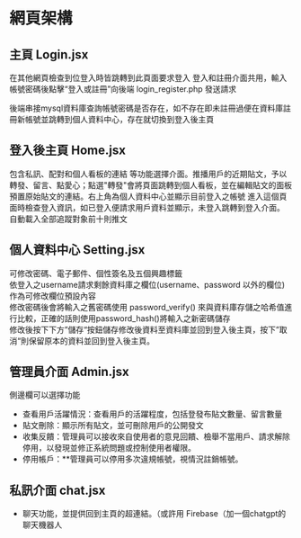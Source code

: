 # 網頁架構
## 主頁 Login.jsx
在其他網頁檢查到位登入時皆跳轉到此頁面要求登入
登入和註冊介面共用，輸入帳號密碼後點擊“登入或註冊”向後端 login_register.php 發送請求

後端串接mysql資料庫查詢帳號密碼是否存在，如不存在即未註冊過便在資料庫註冊新帳號並跳轉到個人資料中心，存在就切換到登入後主頁

## 登入後主頁 Home.jsx

包含私訊、配對和個人看板的連結 等功能選擇介面。推播用戶的近期貼文，予以轉發、留言、點愛心；點選"轉發"會將頁面跳轉到個人看板，並在編輯貼文的面板預置原始貼文的連結。右上角為個人資料中心並顯示目前登入之帳號
進入這個頁面時檢查登入資訊，如已登入便請求用戶資料並顯示，未登入跳轉到登入介面。
自動載入全部追蹤對象前十則推文

## 個人資料中心 Setting.jsx
可修改密碼、電子郵件、個性簽名及五個興趣標籤  
依登入之username請求剩餘資料庫之欄位(username、password 以外的欄位)作為可修改欄位預設內容  
修改密碼後會將輸入之舊密碼使用 password_verify() 來與資料庫存儲之哈希值進行比較，正確的話則使用password_hash()將輸入之新密碼儲存  
修改後按下下方”儲存“按鈕儲存修改後資料至資料庫並回到登入後主頁，按下”取消“則保留原本的資料並回到登入後主頁。


## 管理員介面 Admin.jsx
側邊欄可以選擇功能
- 查看用戶活躍情況：查看用戶的活躍程度，包括登發布貼文數量、留言數量  
- 貼文刪除：顯示所有貼文，並可刪除用戶的公開發文  
- 收集反饋：管理員可以接收來自使用者的意見回饋、檢舉不當用戶、請求解除停用，以發現並修正系統問題或控制使用者權限。
- 停用帳戶：**管理員可以停用多次違規帳號，視情況註銷帳號。

## 私訊介面 chat.jsx
- 聊天功能，並提供回到主頁的超連結。（或許用 Firebase（加一個chatgpt的聊天機器人


